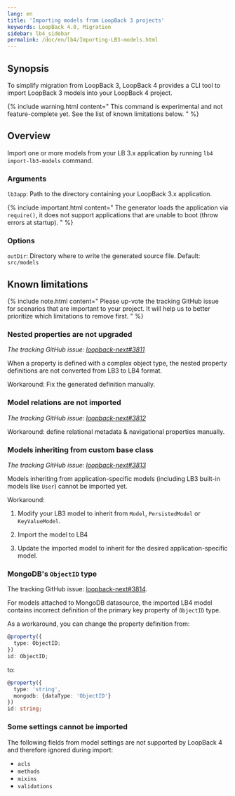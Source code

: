 ```yaml
---
lang: en
title: 'Importing models from LoopBack 3 projects'
keywords: LoopBack 4.0, Migration
sidebar: lb4_sidebar
permalink: /doc/en/lb4/Importing-LB3-models.html
---
```


## Synopsis

To simplify migration from LoopBack 3, LoopBack 4 provides a CLI tool to import
LoopBack 3 models into your LoopBack 4 project.

{% include warning.html content="
This command is experimental and not feature-complete yet.
See the list of known limitations below.
" %}

## Overview

Import one or more models from your LB 3.x application by running
`lb4 import-lb3-models` command.

### Arguments

`lb3app`: Path to the directory containing your LoopBack 3.x application.

{% include important.html content="
The generator loads the application via `require()`, it does not
support applications that are unable to boot (throw errors at startup).
" %}

### Options

`outDir`: Directory where to write the generated source file. Default:
`src/models`

## Known limitations

{% include note.html content="
Please up-vote the tracking GitHub issue for scenarios that are important to
your project. It will help us to better prioritize which limitations to remove
first.
" %}

### Nested properties are not upgraded

_The tracking GitHub issue:
[loopback-next#3811](https://github.com/strongloop/loopback-next/issues/3811)_

When a property is defined with a complex object type, the nested property
definitions are not converted from LB3 to LB4 format.

Workaround: Fix the generated definition manually.

### Model relations are not imported

_The tracking GitHub issue:
[loopback-next#3812](https://github.com/strongloop/loopback-next/issues/3812)_

Workaround: define relational metadata & navigational properties manually.

### Models inheriting from custom base class

_The tracking GitHub issue:
[loopback-next#3813](https://github.com/strongloop/loopback-next/issues/3813)_

Models inheriting from application-specific models (including LB3 built-in
models like `User`) cannot be imported yet.

Workaround:

1. Modify your LB3 model to inherit from `Model`, `PersistedModel` or
   `KeyValueModel`.

2. Import the model to LB4

3. Update the imported model to inherit for the desired application-specific
   model.

### MongoDB's `ObjectID` type

The tracking GitHub issue:
[loopback-next#3814](https://github.com/strongloop/loopback-next/issues/3814).

For models attached to MongoDB datasource, the imported LB4 model contains
incorrect definition of the primary key property of `ObjectID` type.

As a workaround, you can change the property definition from:

```ts
@property({
  type: ObjectID;
})
id: ObjectID;
```

to:

```ts
@property({
  type: 'string',
  mongodb: {dataType: 'ObjectID'}
})
id: string;
```

### Some settings cannot be imported

The following fields from model settings are not supported by LoopBack 4 and
therefore ignored during import:

- `acls`
- `methods`
- `mixins`
- `validations`

